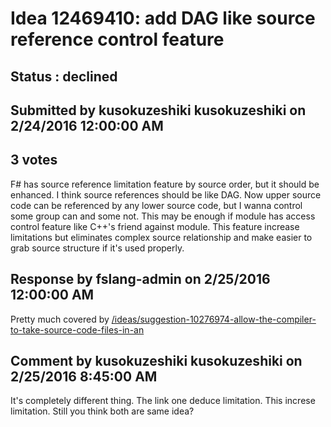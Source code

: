 # Idea 12469410: add DAG like source reference control feature #

## Status : declined

## Submitted by kusokuzeshiki kusokuzeshiki on 2/24/2016 12:00:00 AM

## 3 votes

F# has source reference limitation feature by source order, but it should be enhanced.
I think source references should be like DAG.
Now upper source code can be referenced by any lower source code, but I wanna control some group can and some not.
This may be enough if module has access control feature like C++'s friend against module.
This feature increase limitations but eliminates complex source relationship and make easier to grab source structure if it's used properly.

## Response by fslang-admin on 2/25/2016 12:00:00 AM

Pretty much covered by [/ideas/suggestion-10276974-allow-the-compiler-to-take-source-code-files-in-an](/ideas/suggestion-10276974-allow-the-compiler-to-take-source-code-files-in-an.md)


## Comment by kusokuzeshiki kusokuzeshiki on 2/25/2016 8:45:00 AM

It's completely different thing.
The link one deduce limitation.
This increse limitation.
Still you think both are same idea?
